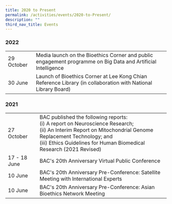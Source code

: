 ```yaml
---
title: 2020 to Present
permalink: /activities/events/2020-to-Present/
description: ""
third_nav_title: Events
---
```

### **2022**

<table class="table-v">
	<tr>
		<td>29 October</td>
		<td>Media launch on the Bioethics Corner and  public engagement programme on Big Data and Artificial Intelligence</td>
	</tr>
	<tr>
		<td>30 June</td>
		<td>Launch of Bioethics Corner at Lee Kong Chian Reference Library (in collaboration with National Library Board)</td>
	</tr>
	</table>

	
### 	**2021**

<table class="table-v">
	<tr>
		<td>27 October</td>
		<td>BAC published the following reports:<br>
			(i) A report on Neuroscience Research;<br>
			(ii) An Interim Report on Mitochondrial Genome Replacement Technology; and<br>
			(iii) Ethics Guidelines for Human Biomedical Research (2021 Revised)</td>
	</tr>
	<tr>
		<td>17 - 18 June</td>
		<td>BAC's 20th Anniversary Virtual Public Conference</td>
	</tr>
	<tr>
		<td>10 June</td>
		<td>BAC's 20th Anniversary Pre-Conference: Satellite Meeting with International Experts</td>
	</tr>
	<tr>
		<td>10 June</td>
		<td>BAC's 20th Anniversary Pre-Conference: Asian Bioethics Network Meeting</td>
	</tr>
	</table>